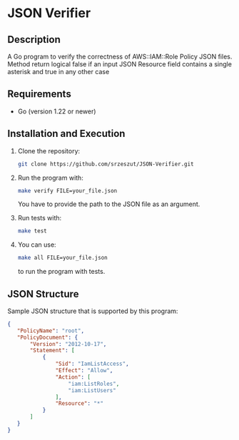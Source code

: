 # JSON Verifier

## Description

A Go program to verify the correctness of AWS::IAM::Role Policy JSON files. 
Method return logical false if an input JSON Resource field contains a single asterisk and true in any other case

## Requirements

- Go (version 1.22 or newer)

## Installation and Execution

1. Clone the repository:

    ```bash
    git clone https://github.com/srzeszut/JSON-Verifier.git
    ```

2. Run the program with:

    ```bash
    make verify FILE=your_file.json
    ```
   You have to provide the path to the JSON file as an argument.


3. Run tests with:

    ```bash
    make test
    ```
4. You can use:
    ```bash
    make all FILE=your_file.json
    ```
    to run the program with tests.
    





## JSON Structure

Sample JSON structure that is supported by this program:

```json
{
   "PolicyName": "root",
   "PolicyDocument": {
       "Version": "2012-10-17",
       "Statement": [
           {
               "Sid": "IamListAccess",
               "Effect": "Allow",
               "Action": [
                   "iam:ListRoles",
                   "iam:ListUsers"
               ],
               "Resource": "*"
           }
       ]
   }
}
